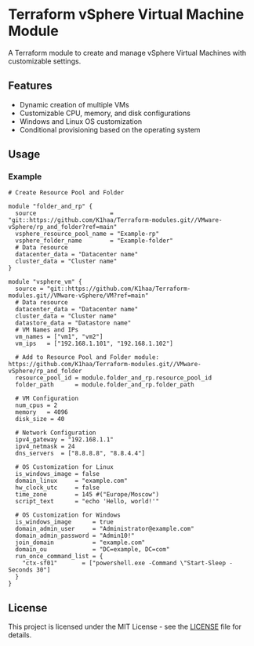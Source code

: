 # Terraform vSphere Virtual Machine Module

A Terraform module to create and manage vSphere Virtual Machines with customizable settings.

## Features

- Dynamic creation of multiple VMs
- Customizable CPU, memory, and disk configurations
- Windows and Linux OS customization
- Conditional provisioning based on the operating system

## Usage

### Example

```hcl
# Create Resource Pool and Folder

module "folder_and_rp" {
  source                     = "git::https://github.com/K1haa/Terraform-modules.git//VMware-vSphere/rp_and_folder?ref=main"
  vsphere_resource_pool_name = "Example-rp"
  vsphere_folder_name        = "Example-folder"
  # Data resource
  datacenter_data = "Datacenter name"
  cluster_data = "Cluster name"
}

module "vsphere_vm" {
  source = "git::https://github.com/K1haa/Terraform-modules.git//VMware-vSphere/VM?ref=main"
  # Data resource
  datacenter_data = "Datacenter name"
  cluster_data = "Cluster name"
  datastore_data = "Datastore name"
  # VM Names and IPs
  vm_names = ["vm1", "vm2"]
  vm_ips   = ["192.168.1.101", "192.168.1.102"]

  # Add to Resource Pool and Folder module: https://github.com/K1haa/Terraform-modules.git//VMware-vSphere/rp_and_folder
  resource_pool_id = module.folder_and_rp.resource_pool_id
  folder_path      = module.folder_and_rp.folder_path

  # VM Configuration
  num_cpus = 2
  memory   = 4096
  disk_size = 40

  # Network Configuration
  ipv4_gateway = "192.168.1.1"
  ipv4_netmask = 24
  dns_servers  = ["8.8.8.8", "8.8.4.4"]

  # OS Customization for Linux
  is_windows_image = false
  domain_linux     = "example.com"
  hw_clock_utc     = false
  time_zone        = 145 #("Europe/Moscow")
  script_text      = "echo 'Hello, world!'"
  
  # OS Customization for Windows
  is_windows_image      = true
  domain_admin_user     = "Administrator@example.com"
  domain_admin_password = "Admin10!"
  join_domain           = "example.com"
  domain_ou             = "DC=example, DC=com"
  run_once_command_list = {
    "ctx-sf01"       = ["powershell.exe -Command \"Start-Sleep -Seconds 30"]
  }
}
```

## License

This project is licensed under the MIT License - see the [LICENSE](LICENSE) file for details.
